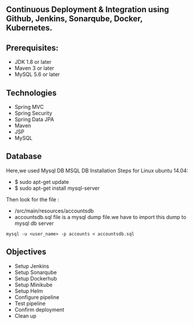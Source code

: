 ## Continuous Deployment & Integration using Github, Jenkins, Sonarqube, Docker, Kubernetes.

## Prerequisites:
- JDK 1.8 or later
- Maven 3 or later
- MySQL 5.6 or later

## Technologies 
- Spring MVC
- Spring Security
- Spring Data JPA
- Maven
- JSP
- MySQL

## Database
Here,we used Mysql DB 
MSQL DB Installation Steps for Linux ubuntu 14.04:
- $ sudo apt-get update
- $ sudo apt-get install mysql-server

Then look for the file :
- /src/main/resources/accountsdb
- accountsdb.sql file is a mysql dump file.we have to import this dump to mysql db server
```
mysql -u <user_name> -p accounts < accountsdb.sql
```
## Objectives
- Setup Jenkins
- Setup Sonarqube
- Setup Dockerhub
- Setup Minikube
- Setup Helm
- Configure pipeline
- Test pipeline
- Confirm deployment
- Clean up


